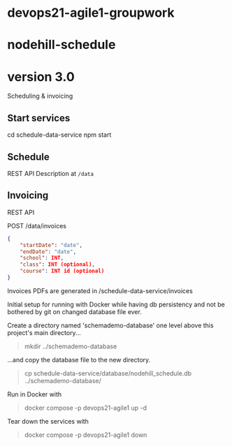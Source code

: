 # devops21-agile1-groupwork


# nodehill-schedule
# version 3.0
Scheduling & invoicing
## Start services
cd schedule-data-service
npm start 

## Schedule
REST API Description at `/data`


## Invoicing
REST API 

POST /data/invoices

```json
{
    "startDate": "date",
    "endDate": "date",
    "school": INT,
    "class": INT (optional),
    "course": INT id (optional)
}
```

Invoices PDFs are generated in /schedule-data-service/invoices



Initial setup for running with Docker while having db persistency and not be bothered by git on changed database file ever.

Create a directory named 'schemademo-database' one level above this project's main directory...
> mkdir ../schemademo-database

...and copy the database file to the new directory.
> cp schedule-data-service/database/nodehill_schedule.db ../schemademo-database/

Run in Docker with
> docker compose -p devops21-agile1 up -d

Tear down the services with
> docker compose -p devops21-agile1 down
